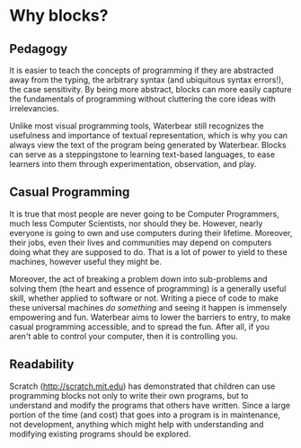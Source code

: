 # Why blocks?

## Pedagogy

It is easier to teach the concepts of programming if they are abstracted away from the typing, the arbitrary syntax (and ubiquitous syntax errors!), the case sensitivity. By being more abstract, blocks can more easily capture the fundamentals of programming without cluttering the core ideas with irrelevancies.

Unlike most visual programming tools, Waterbear still recognizes the usefulness and importance of textual representation, which is why you can always view the text of the program being generated by Waterbear. Blocks can serve as a steppingstone to learning text-based languages, to ease learners into them through experimentation, observation, and play.

## Casual Programming

It is true that most people are never going to be Computer Programmers, much less Computer Scientists, nor should they be. However, nearly everyone is going to own and use computers during their lifetime. Moreover, their jobs, even their lives and communities may depend on computers doing what they are supposed to do. That is a lot of power to yield to these machines, however useful they might be.

Moreover, the act of breaking a problem down into sub-problems and solving them (the heart and essence of programming) is a generally useful skill, whether applied to software or not. Writing a piece of code to make these universal machines *do something* and seeing it happen is immensely empowering and fun. Waterbear aims to lower the barriers to entry, to make casual programming accessible, and to spread the fun. After all, if you aren't able to control your computer, then it is controlling you.

## Readability

Scratch (http://scratch.mit.edu) has demonstrated that children can use programming blocks not only to write their own programs, but to understand and modify the programs that others have written. Since a large portion of the time (and cost) that goes into a program is in maintenance, not development, anything which might help with understanding and modifying existing programs should be explored.